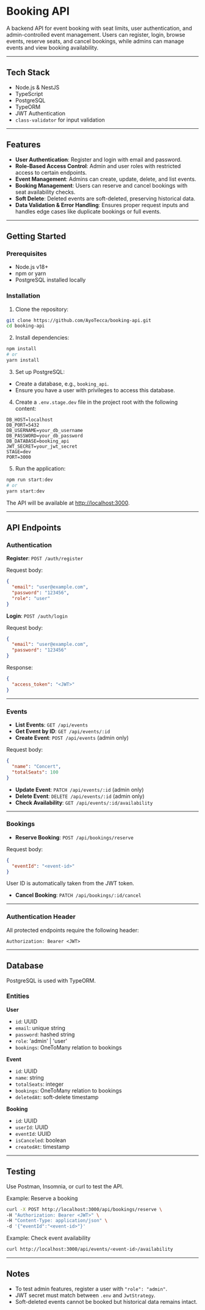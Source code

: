 # Booking API

A backend API for event booking with seat limits, user authentication, and admin-controlled event management. Users can register, login, browse events, reserve seats, and cancel bookings, while admins can manage events and view booking availability.

---

## Tech Stack

- Node.js & NestJS
- TypeScript
- PostgreSQL
- TypeORM
- JWT Authentication
- `class-validator` for input validation

---

## Features

- **User Authentication**: Register and login with email and password.
- **Role-Based Access Control**: Admin and user roles with restricted access to certain endpoints.
- **Event Management**: Admins can create, update, delete, and list events.
- **Booking Management**: Users can reserve and cancel bookings with seat availability checks.
- **Soft Delete**: Deleted events are soft-deleted, preserving historical data.
- **Data Validation & Error Handling**: Ensures proper request inputs and handles edge cases like duplicate bookings or full events.

---

## Getting Started

### Prerequisites

- Node.js v18+
- npm or yarn
- PostgreSQL installed locally

### Installation

1. Clone the repository:

```bash
git clone https://github.com/AyoTecca/booking-api.git
cd booking-api
````

2. Install dependencies:

```bash
npm install
# or
yarn install
```

3. Set up PostgreSQL:

* Create a database, e.g., `booking_api`.
* Ensure you have a user with privileges to access this database.

4. Create a `.env.stage.dev` file in the project root with the following content:

```
DB_HOST=localhost
DB_PORT=5432
DB_USERNAME=your_db_username
DB_PASSWORD=your_db_password
DB_DATABASE=booking_api
JWT_SECRET=your_jwt_secret
STAGE=dev
PORT=3000
```

5. Run the application:

```bash
npm run start:dev
# or
yarn start:dev
```

The API will be available at [http://localhost:3000](http://localhost:3000).

---

## API Endpoints

### Authentication

**Register**: `POST /auth/register`

Request body:

```json
{
  "email": "user@example.com",
  "password": "123456",
  "role": "user"
}
```

**Login**: `POST /auth/login`

Request body:

```json
{
  "email": "user@example.com",
  "password": "123456"
}
```

Response:

```json
{
  "access_token": "<JWT>"
}
```

---

### Events

* **List Events**: `GET /api/events`
* **Get Event by ID**: `GET /api/events/:id`
* **Create Event**: `POST /api/events` (admin only)

Request body:

```json
{
  "name": "Concert",
  "totalSeats": 100
}
```

* **Update Event**: `PATCH /api/events/:id` (admin only)
* **Delete Event**: `DELETE /api/events/:id` (admin only)
* **Check Availability**: `GET /api/events/:id/availability`

---

### Bookings

* **Reserve Booking**: `POST /api/bookings/reserve`

Request body:

```json
{
  "eventId": "<event-id>"
}
```

User ID is automatically taken from the JWT token.

* **Cancel Booking**: `PATCH /api/bookings/:id/cancel`

---

### Authentication Header

All protected endpoints require the following header:

```
Authorization: Bearer <JWT>
```

---

## Database

PostgreSQL is used with TypeORM.

### Entities

**User**

* `id`: UUID
* `email`: unique string
* `password`: hashed string
* `role`: 'admin' | 'user'
* `bookings`: OneToMany relation to bookings

**Event**

* `id`: UUID
* `name`: string
* `totalSeats`: integer
* `bookings`: OneToMany relation to bookings
* `deletedAt`: soft-delete timestamp

**Booking**

* `id`: UUID
* `userId`: UUID
* `eventId`: UUID
* `isCanceled`: boolean
* `createdAt`: timestamp

---

## Testing

Use Postman, Insomnia, or curl to test the API.

Example: Reserve a booking

```bash
curl -X POST http://localhost:3000/api/bookings/reserve \
-H "Authorization: Bearer <JWT>" \
-H "Content-Type: application/json" \
-d '{"eventId":"<event-id>"}'
```

Example: Check event availability

```bash
curl http://localhost:3000/api/events/<event-id>/availability
```

---

## Notes

* To test admin features, register a user with `"role": "admin"`.
* JWT secret must match between `.env` and `JwtStrategy`.
* Soft-deleted events cannot be booked but historical data remains intact.

